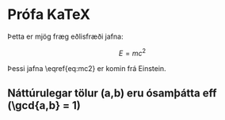 # Prófa KaTeX

Þetta er mjög fræg eðlisfræði jafna:

$$ E = mc^2 $$

Þessi jafna \eqref{eq:mc2} er komin frá Einstein.

## Náttúrulegar tölur \(a,b\) eru ósamþátta eff \(\gcd{a,b} = 1\)
